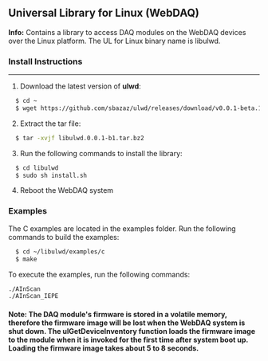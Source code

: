 ## Universal Library for Linux (WebDAQ)

**Info:** Contains a library to access DAQ modules on the WebDAQ devices over the Linux platform. The UL for Linux binary name is libulwd.

### Install Instructions
---------------------

1. Download the latest version of **ulwd**:

``` sh
  $ cd ~
  $ wget https://github.com/sbazaz/ulwd/releases/download/v0.0.1-beta.1/libulwd.0.0.1-b2.tar.bz2
```     
2. Extract the tar file:
 
``` sh
  $ tar -xvjf libulwd.0.0.1-b1.tar.bz2
```

3. Run the following commands to install the library:

``` sh
  $ cd libulwd
  $ sudo sh install.sh
```

4. Reboot the WebDAQ system

### Examples
The C examples are located in the examples folder. Run the following commands to build the examples:

``` sh
  $ cd ~/libulwd/examples/c
  $ make
```

To execute the examples, run the following commands:

``` sh
./AInScan
./AInScan_IEPE
```

#### Note: The DAQ module's firmware is stored in a volatile memory, therefore the firmware image will be lost when the WebDAQ system is shut down. The ulGetDeviceInventory function loads the firmware image to the module when it is invoked for the first time after system boot up. Loading the firmware image takes about 5 to 8 seconds.
